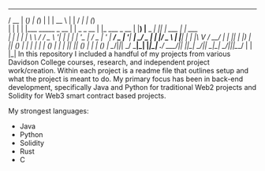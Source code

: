 
  ____  _ _                 _____ _       _              _____           _    __      _ _       
 / __ \| (_)               |_   _(_)     | |            |  __ \         | |  / _|    | (_)      
| |  | | |___   _____ _ __   | |  _ _ __ | |_ ___  _ __ | |__) |__  _ __| |_| |_ ___ | |_  ___  
| |  | | | \ \ / / _ \ '__|  | | | | '_ \| __/ _ \| '_ \|  ___/ _ \| '__| __|  _/ _ \| | |/ _ \ 
| |__| | | |\ V /  __/ |    _| |_| | |_) | || (_) | | | | |  | (_) | |  | |_| || (_) | | | (_) |
 \____/|_|_| \_/ \___|_|   |_____|_| .__/ \__\___/|_| |_|_|   \___/|_|   \__|_| \___/|_|_|\___/ 
                                   | |                                                          
                                   |_|
In this repository I included a handful of my projects from various Davidson College courses, research, and independent project work/creation.  Within each project is a readme file that outlines setup and what the project is meant to do.  My primary focus has been in back-end development, specifically Java and Python for traditional Web2 projects and Solidity for Web3 smart contract based projects.  

My strongest languages:
- Java
- Python
- Solidity
- Rust
- C
